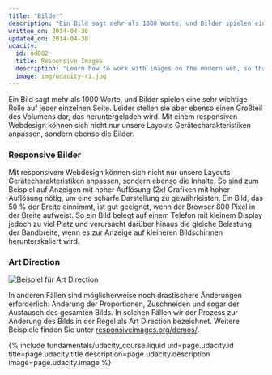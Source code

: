 ```yaml
---
title: "Bilder"
description: "Ein Bild sagt mehr als 1000 Worte, und Bilder spielen eine sehr wichtige Rolle auf jeder einzelnen Seite. Leider stellen sie aber ebenso einen Großteil des Volumens dar, das heruntergeladen wird. Mit einem responsiven Webdesign können sich nicht nur unsere Layouts Gerätecharakteristiken anpassen, sondern ebenso die Bilder."
written_on: 2014-04-30
updated_on: 2014-04-30
udacity:
  id: ud882
  title: Responsive Images
  description: "Learn how to work with images on the modern web, so that your images look great and load quickly on any device and pick up a range of skills and techniques to smoothly integrate responsive images into your development workflow."
  image: img/udacity-ri.jpg
---
```


<p class="intro">
  Ein Bild sagt mehr als 1000 Worte, und Bilder spielen eine sehr wichtige Rolle auf jeder einzelnen Seite. Leider stellen sie aber ebenso einen Großteil des Volumens dar, das heruntergeladen wird. Mit einem responsiven Webdesign können sich nicht nur unsere Layouts Gerätecharakteristiken anpassen, sondern ebenso die Bilder.
</p>


### Responsive Bilder

Mit responsivem Webdesign können sich nicht nur unsere Layouts Gerätecharakteristiken anpassen, sondern ebenso die Inhalte. So sind zum Beispiel auf Anzeigen mit hoher Auflösung (2x) Grafiken mit hoher Auflösung nötig, um eine scharfe Darstellung zu gewährleisten. Ein Bild, das 50 % der Breite einnimmt, ist gut geeignet, wenn der Browser 800 Pixel in der Breite aufweist. So ein Bild belegt auf einem Telefon mit kleinem Display jedoch zu viel Platz und verursacht darüber hinaus die gleiche Belastung der Bandbreite, wenn es zur Anzeige auf kleineren Bildschirmen herunterskaliert wird.

### Art Direction

<img class="center" src="img/art-direction.png" alt="Beispiel für Art Direction"
srcset="img/art-direction.png 1x, img/art-direction-2x.png 2x">

In anderen Fällen sind möglicherweise noch drastischere Änderungen erforderlich: Änderung der Proportionen, Zuschneiden und sogar der Austausch des gesamten Bilds. In solchen Fällen wir der Prozess zur Änderung des Bilds in der Regel als Art Direction bezeichnet. Weitere Beispiele finden Sie unter [responsiveimages.org/demos/](http://responsiveimages.org/demos/).

{% include fundamentals/udacity_course.liquid uid=page.udacity.id title=page.udacity.title description=page.udacity.description image=page.udacity.image %}



